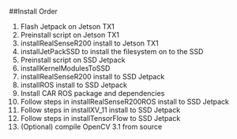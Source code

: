 ##Install Order
1. Flash Jetpack on Jetson TX1
2. Preinstall script on Jetson TX1
3. installRealSenseR200 install to Jetson TX1
4. installJetPackSSD to install the filesystem on to the SSD
5. Preinstall script on SSD Jetpack
6. installKernelModulesToSSD
7. installRealSenseR200 install to SSD Jetpack
8. installROS install to SSD Jetpack
9. Install CAR ROS package and dependencies
10. Follow steps in installRealSenseR200ROS install to SSD Jetpack
11. Follow steps in installXV_11  install to SSD Jetpack
12. Follow steps in installTensorFlow to SSD Jetpack
13. (Optional) compile OpenCV 3.1 from source
